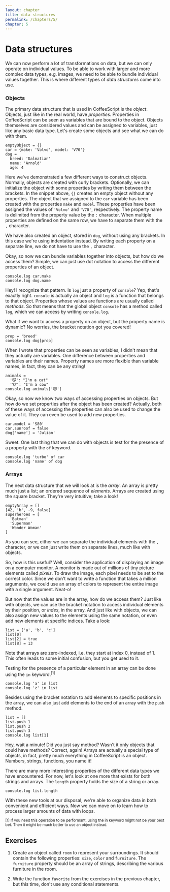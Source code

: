```yaml
---
layout: chapter
title: data structures
permalink: /chapters/5/
chapter: 5
---
```

# Data structures

We can now perform a lot of transformations on data, but we can only operate on individual values. To be able to work with larger and more complex data types, e.g. images, we need to be able to bundle individual values together. This is where different types of *data structures* come into use.

### Objects

The primary data structure that is used in CoffeeScript is the *object*. Objects, just like in the real world, have *properties*. Properties in CoffeeScript can be seen as variables that are bound to the object. Objects themselves are considered values and can be assigned to variables, just like any basic data type. Let's create some objects and see what we can do with them.

    emptyObject = {}
    car = {make: 'Volvo', model: 'V70'}
    dog =
      breed: 'Dalmatian'
      name: 'Arnold'
      age: 4

Here we've demonstrated a few different ways to construct objects. Normally, objects are created with curly brackets. Optionally, we can initialize the object with some properties by writing them between the brackets. In the snippet above, `{}` creates an empty object without any properties. The object that we assigned to the `car` variable has been created with the properties `make` and `model`. These properties have been assigned the values of `'Volvo'` and `'V70'`, respectively. The property name is delimited from the property value by the `:` character. When multiple properties are defined on the same row, we have to separate them with the `,` character.

We have also created an object, stored in `dog`, without using any brackets. In this case we're using indentation instead. By writing each property on a separate line, we do not have to use the `,` character.

Okay, so now we can bundle variables together into objects, but how do we access them? Simple, we can just use dot notation to access the different properties of an object.

    console.log car.make
    console.log dog.name

Hey! I recognize that pattern. Is `log` just a property of `console`? Yep, that's exactly right. `console` is actually an object and `log` is a function that belongs to that object. Properties whose values are functions are usually called *methods*. So that means that the global object `console` has a method called `log`, which we can access by writing `console.log`.

What if we want to access a property on an object, but the property name is dynamic? No worries, the bracket notation got you covered!

    prop = 'breed'
    console.log dog[prop]

When I wrote that properties can be seen as variables, I didn't mean that they actually are variables. One difference between properties and variables are their names. Property names are more flexible than variable names, in fact, they can be any string!

    animals =
      '🐱': "I'm a cat"
      '🐮': "I'm a cow"
    console.log animals['🐱']

Okay, so now we know two ways of accessing properties on objects. But how do we set properties after the object has been created? Actually, both of these ways of accessing the properties can also be used to change the value of it. They can even be used to add new properties.

    car.model = 'S80'
    car.sunroof = false
    dog['name'] = 'Julian'

Sweet. One last thing that we can do with objects is test for the presence of a property with the `of` keyword.

    console.log 'turbo' of car
    console.log 'name' of dog

### Arrays

The next data structure that we will look at is the *array*. An array is pretty much just a list; an ordered sequence of *elements*. Arrays are created using the square bracket. They're very intuitive; take a look!

    emptyArray = []
    [42, 'b', -9, false]
    superheroes = [
      'Batman'
      'Superman'
      'Wonder Woman'
    ]

As you can see, either we can separate the individual elements with the `,` character, or we can just write them on separate lines, much like with objects.

So, how is this useful? Well, consider the application of displaying an image on a computer monitor. A monitor is made out of millions of tiny picture elements called *pixels*. To draw the image, each pixel needs to be set to the correct color. Since we don't want to write a function that takes a million arguments, we could use an array of colors to represent the entire image with a single argument. Neat-o!

But now that the values are in the array, how do we access them? Just like with objects, we can use the bracket notation to access individual elements by their position, or *index*, in the array. And just like with objects, we can also assign new values to the elements using the same notation, or even add new elements at specific indices. Take a look:

    list = ['a', 'b', 'c']
    list[0]
    list[2] = true
    list[8] = 13

Note that arrays are zero-indexed, i.e. they start at index 0, instead of 1. This often leads to some initial confusion, but you get used to it.

Testing for the presence of a particular element in an array can be done using the `in` keyword.<sup>[1]</sup>

    console.log 'a' in list
    console.log 'z' in list

Besides using the bracket notation to add elements to specific positions in the array, we can also just add elements to the end of an array with the `push` method.

    list = []
    list.push 1
    list.push 2
    list.push 3
    console.log list[1]

Hey, wait a minute! Did you just say method? Wasn't it only objects that could have methods? Correct, again! Arrays are actually a special type of objects, in fact, pretty much everything in CoffeeScript is an object. Numbers, strings, functions, you name it!

There are many more interesting properties of the different data types we have encountered. For now, let's look at one more that exists for both strings and arrays. The `length` property holds the size of a string or array.

    console.log list.length

With these new tools at our disposal, we're able to organize data in both convenient and efficient ways. Now we can move on to learn how to process larger amounts of data with loops.

<sub>[1] If you need this operation to be performant, using the in keyword might not be your best bet. Then it might be much better to use an object instead.</sub>

## Exercises

1. Create an object called `room` to represent your surroundings. It should contain the following properties: `size`, `color` and `furniture`. The `furniture` property should be an array of strings, describing the various furniture in the room.

2. Write the function `favorite` from the exercises in the previous chapter, but this time, don't use any conditional statements.
